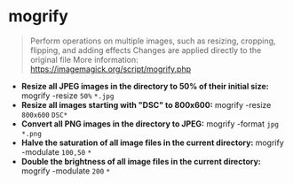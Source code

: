 # mogrify
> Perform operations on multiple images, such as resizing, cropping, flipping, and adding effects
> Changes are applied directly to the original file
> More information: <https://imagemagick.org/script/mogrify.php>
- **Resize all JPEG images in the directory to 50% of their initial size:**
mogrify -resize `50%` `*.jpg`
- **Resize all images starting with "DSC" to 800x600:**
mogrify -resize `800x600` `DSC*`
- **Convert all PNG images in the directory to JPEG:**
mogrify -format `jpg` `*.png`
- **Halve the saturation of all image files in the current directory:**
mogrify -modulate `100,50` `*`
- **Double the brightness of all image files in the current directory:**
mogrify -modulate `200` `*`
